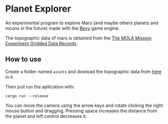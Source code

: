 # Planet Explorer

An experimental program to explore Mars (and maybe others planets and moons in the future) made with the [Bevy](https://github.com/bevyengine/bevy) game engine.

The topographic data of mars is obtained from the [The MOLA Mission Experiment Gridded Data Records](https://pds-geosciences.wustl.edu/missions/mgs/megdr.html).

## How to use

Create a folder named `assets` and dowload the topographic data from [here](https://pds-geosciences.wustl.edu/mgs/mgs-m-mola-5-megdr-l3-v1/mgsl_300x/meg032/megt90n000fb.img) in it.

Then just run the apllication with:

```
cargo run --release
```

You can move the camera using the arrow keys and rotate clicking the right mouse button and dragging.
Pressing space increases the distance from the planet and left control decreases it.

